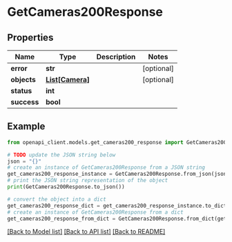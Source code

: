 # GetCameras200Response


## Properties

Name | Type | Description | Notes
------------ | ------------- | ------------- | -------------
**error** | **str** |  | [optional] 
**objects** | [**List[Camera]**](Camera.md) |  | [optional] 
**status** | **int** |  | 
**success** | **bool** |  | 

## Example

```python
from openapi_client.models.get_cameras200_response import GetCameras200Response

# TODO update the JSON string below
json = "{}"
# create an instance of GetCameras200Response from a JSON string
get_cameras200_response_instance = GetCameras200Response.from_json(json)
# print the JSON string representation of the object
print(GetCameras200Response.to_json())

# convert the object into a dict
get_cameras200_response_dict = get_cameras200_response_instance.to_dict()
# create an instance of GetCameras200Response from a dict
get_cameras200_response_from_dict = GetCameras200Response.from_dict(get_cameras200_response_dict)
```
[[Back to Model list]](../README.md#documentation-for-models) [[Back to API list]](../README.md#documentation-for-api-endpoints) [[Back to README]](../README.md)


